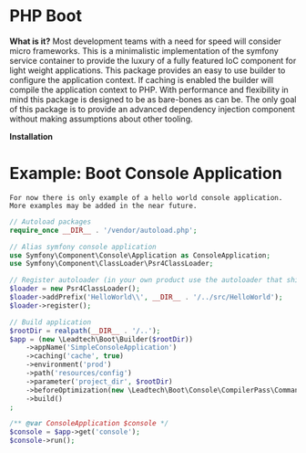 # PHP Boot

**What is it?**
Most development teams with a need for speed will consider micro frameworks. This is a minimalistic implementation of the symfony service container to provide
the luxury of a fully featured IoC component for light weight applications.
This package provides an easy to use builder to configure the application context.
If caching is enabled the builder will compile the application context to PHP.
With performance and flexibility in mind this package is designed to be as bare-bones as can be.
The only goal of this package is to provide an advanced dependency injection component without making assumptions about other tooling.

**Installation**


# Example: Boot Console Application

`For now there is only example of a hello world console application. More examples may be added in the near future.`


```php
// Autoload packages
require_once __DIR__ . '/vendor/autoload.php';

// Alias symfony console application
use Symfony\Component\Console\Application as ConsoleApplication;
use Symfony\Component\ClassLoader\Psr4ClassLoader;

// Register autoloader (in your own product use the autoloader that ships with composer, this is just for demo purposes)
$loader = new Psr4ClassLoader();
$loader->addPrefix('HelloWorld\\', __DIR__ . '/../src/HelloWorld');
$loader->register();

// Build application
$rootDir = realpath(__DIR__ . '/..');
$app = (new \Leadtech\Boot\Builder($rootDir))
    ->appName('SimpleConsoleApplication')
    ->caching('cache', true)
    ->environment('prod')
    ->path('resources/config')
    ->parameter('project_dir', $rootDir)
    ->beforeOptimization(new \Leadtech\Boot\Console\CompilerPass\CommandCompilerPass())
    ->build()
;

/** @var ConsoleApplication $console */
$console = $app->get('console');
$console->run();
```
